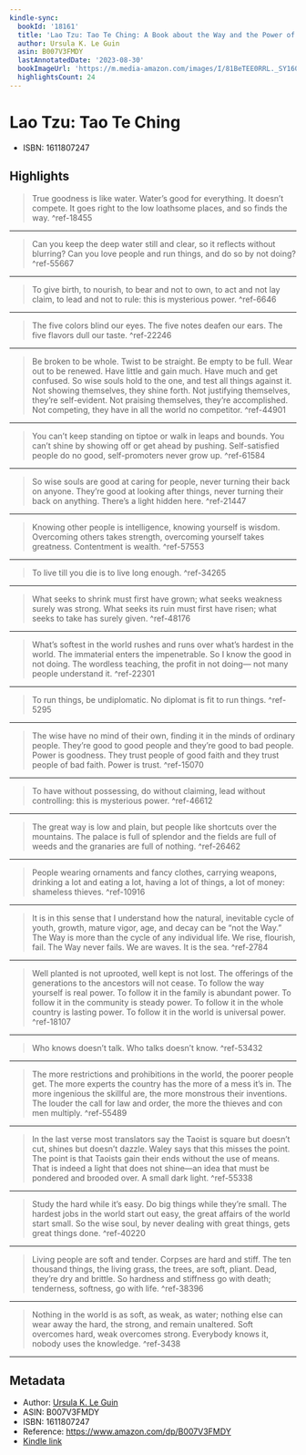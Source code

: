 ```yaml
---
kindle-sync:
  bookId: '18161'
  title: 'Lao Tzu: Tao Te Ching: A Book about the Way and the Power of the Way'
  author: Ursula K. Le Guin
  asin: B007V3FMDY
  lastAnnotatedDate: '2023-08-30'
  bookImageUrl: 'https://m.media-amazon.com/images/I/81BeTEE0RRL._SY160.jpg'
  highlightsCount: 24
---
```

# Lao Tzu: Tao Te Ching

* ISBN: 1611807247

## Highlights
> True goodness is like water. Water’s good for everything. It doesn’t compete. It goes right to the low loathsome places, and so finds the way. ^ref-18455

---
> Can you keep the deep water still and clear, so it reflects without blurring? Can you love people and run things, and do so by not doing? ^ref-55667

---
> To give birth, to nourish, to bear and not to own, to act and not lay claim, to lead and not to rule: this is mysterious power. ^ref-6646

---
> The five colors blind our eyes. The five notes deafen our ears. The five flavors dull our taste. ^ref-22246

---
> Be broken to be whole. Twist to be straight. Be empty to be full. Wear out to be renewed. Have little and gain much. Have much and get confused. So wise souls hold to the one, and test all things against it. Not showing themselves, they shine forth. Not justifying themselves, they’re self-evident. Not praising themselves, they’re accomplished. Not competing, they have in all the world no competitor. ^ref-44901

---
> You can’t keep standing on tiptoe or walk in leaps and bounds. You can’t shine by showing off or get ahead by pushing. Self-satisfied people do no good, self-promoters never grow up. ^ref-61584

---
> So wise souls are good at caring for people, never turning their back on anyone. They’re good at looking after things, never turning their back on anything. There’s a light hidden here. ^ref-21447

---
> Knowing other people is intelligence, knowing yourself is wisdom. Overcoming others takes strength, overcoming yourself takes greatness. Contentment is wealth. ^ref-57553

---
> To live till you die is to live long enough. ^ref-34265

---
> What seeks to shrink must first have grown; what seeks weakness surely was strong. What seeks its ruin must first have risen; what seeks to take has surely given. ^ref-48176

---
> What’s softest in the world rushes and runs over what’s hardest in the world. The immaterial enters the impenetrable. So I know the good in not doing. The wordless teaching, the profit in not doing— not many people understand it. ^ref-22301

---
> To run things, be undiplomatic. No diplomat is fit to run things. ^ref-5295

---
> The wise have no mind of their own, finding it in the minds of ordinary people. They’re good to good people and they’re good to bad people. Power is goodness. They trust people of good faith and they trust people of bad faith. Power is trust. ^ref-15070

---
> To have without possessing, do without claiming, lead without controlling: this is mysterious power. ^ref-46612

---
> The great way is low and plain, but people like shortcuts over the mountains. The palace is full of splendor and the fields are full of weeds and the granaries are full of nothing. ^ref-26462

---
> People wearing ornaments and fancy clothes, carrying weapons, drinking a lot and eating a lot, having a lot of things, a lot of money: shameless thieves. ^ref-10916

---
> It is in this sense that I understand how the natural, inevitable cycle of youth, growth, mature vigor, age, and decay can be “not the Way.” The Way is more than the cycle of any individual life. We rise, flourish, fail. The Way never fails. We are waves. It is the sea. ^ref-2784

---
> Well planted is not uprooted, well kept is not lost. The offerings of the generations to the ancestors will not cease. To follow the way yourself is real power. To follow it in the family is abundant power. To follow it in the community is steady power. To follow it in the whole country is lasting power. To follow it in the world is universal power. ^ref-18107

---
> Who knows doesn’t talk. Who talks doesn’t know. ^ref-53432

---
> The more restrictions and prohibitions in the world, the poorer people get. The more experts the country has the more of a mess it’s in. The more ingenious the skillful are, the more monstrous their inventions. The louder the call for law and order, the more the thieves and con men multiply. ^ref-55489

---
> In the last verse most translators say the Taoist is square but doesn’t cut, shines but doesn’t dazzle. Waley says that this misses the point. The point is that Taoists gain their ends without the use of means. That is indeed a light that does not shine—an idea that must be pondered and brooded over. A small dark light. ^ref-55338

---
> Study the hard while it’s easy. Do big things while they’re small. The hardest jobs in the world start out easy, the great affairs of the world start small. So the wise soul, by never dealing with great things, gets great things done. ^ref-40220

---
> Living people are soft and tender. Corpses are hard and stiff. The ten thousand things, the living grass, the trees, are soft, pliant. Dead, they’re dry and brittle. So hardness and stiffness go with death; tenderness, softness, go with life. ^ref-38396

---
> Nothing in the world is as soft, as weak, as water; nothing else can wear away the hard, the strong, and remain unaltered. Soft overcomes hard, weak overcomes strong. Everybody knows it, nobody uses the knowledge. ^ref-3438

---

## Metadata
* Author: [Ursula K. Le Guin](https://www.amazon.comundefined)
* ASIN: B007V3FMDY
* ISBN: 1611807247
* Reference: https://www.amazon.com/dp/B007V3FMDY
* [Kindle link](kindle://book?action=open&asin=B007V3FMDY)
